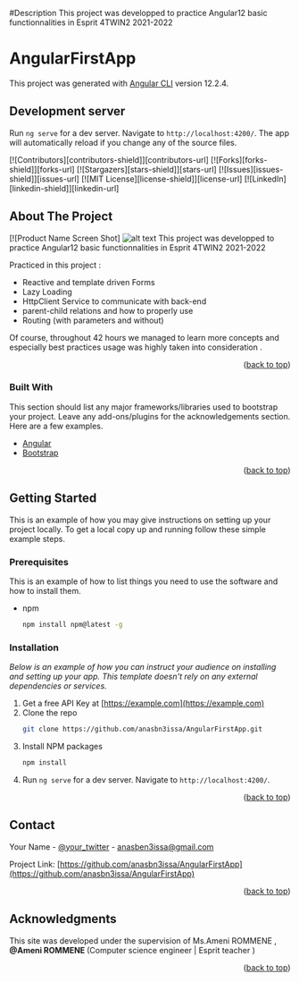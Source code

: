 #Description
This project was developped to practice Angular12 basic functionnalities in Esprit 4TWIN2 2021-2022 


# AngularFirstApp

This project was generated with [Angular CLI](https://github.com/angular/angular-cli) version 12.2.4.

## Development server

Run `ng serve` for a dev server. Navigate to `http://localhost:4200/`. The app will automatically reload if you change any of the source files.
<div id="top"></div>
<!--
*** Thanks for checking out the Best-README-Template. If you have a suggestion
*** that would make this better, please fork the repo and create a pull request
*** or simply open an issue with the tag "enhancement".
*** Don't forget to give the project a star!
*** Thanks again! Now go create something AMAZING! :D
-->



<!-- PROJECT SHIELDS -->
<!--
*** I'm using markdown "reference style" links for readability.
*** Reference links are enclosed in brackets [ ] instead of parentheses ( ).
*** See the bottom of this document for the declaration of the reference variables
*** for contributors-url, forks-url, etc. This is an optional, concise syntax you may use.
*** https://www.markdownguide.org/basic-syntax/#reference-style-links
-->
[![Contributors][contributors-shield]][contributors-url]
[![Forks][forks-shield]][forks-url]
[![Stargazers][stars-shield]][stars-url]
[![Issues][issues-shield]][issues-url]
[![MIT License][license-shield]][license-url]
[![LinkedIn][linkedin-shield]][linkedin-url]



<!-- ABOUT THE PROJECT -->
## About The Project

[![Product Name Screen Shot] ![alt text](https://github.com/[anasbn3issa]/[AngularFirstApp]/blob/[master]/ReactiveForm.png?raw=true)
This project was developped to practice Angular12 basic functionnalities in Esprit 4TWIN2 2021-2022 


Practiced in this project :
* Reactive and template driven Forms
* Lazy Loading 
* HttpClient Service to communicate with back-end
* parent-child relations and how to properly use
* Routing (with parameters and without)

Of course, throughout 42 hours we managed to learn more concepts and especially best practices usage was highly taken into consideration . 


<p align="right">(<a href="#top">back to top</a>)</p>



### Built With

This section should list any major frameworks/libraries used to bootstrap your project. Leave any add-ons/plugins for the acknowledgements section. Here are a few examples.

* [Angular](https://angular.io/)
* [Bootstrap](https://getbootstrap.com)

<p align="right">(<a href="#top">back to top</a>)</p>



<!-- GETTING STARTED -->
## Getting Started

This is an example of how you may give instructions on setting up your project locally.
To get a local copy up and running follow these simple example steps.

### Prerequisites

This is an example of how to list things you need to use the software and how to install them.
* npm
  ```sh
  npm install npm@latest -g
  ```

### Installation

_Below is an example of how you can instruct your audience on installing and setting up your app. This template doesn't rely on any external dependencies or services._

1. Get a free API Key at [https://example.com](https://example.com)
2. Clone the repo
   ```sh
   git clone https://github.com/anasbn3issa/AngularFirstApp.git
   ```
3. Install NPM packages
   ```sh
   npm install
   ```
4. Run `ng serve` for a dev server. Navigate to `http://localhost:4200/`.

<p align="right">(<a href="#top">back to top</a>)</p>



<!-- CONTACT -->
## Contact

Your Name - [@your_twitter](https://twitter.com/anasbn3issa) - anasben3issa@gmail.com

Project Link: [https://github.com/anasbn3issa/AngularFirstApp](https://github.com/anasbn3issa/AngularFirstApp)

<p align="right">(<a href="#top">back to top</a>)</p>



<!-- ACKNOWLEDGMENTS -->
## Acknowledgments

This site was developed under the supervision of Ms.Ameni ROMMENE ,<strong> @Ameni ROMMENE </strong> (Computer science engineer | Esprit teacher )

<p align="right">(<a href="#top">back to top</a>)</p>

